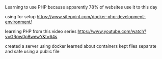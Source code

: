 Learning to use PHP because apparently 78% of websites use it to this day

using for setup
https://www.sitepoint.com/docker-php-development-environment/

learning PHP from this video series
https://www.youtube.com/watch?v=GRqw0pBwewY&t=64s

created a server using docker
learned about containers
kept files separate and safe using a public file
